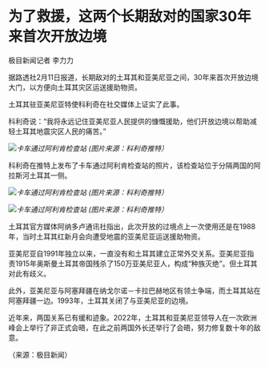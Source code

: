 # 为了救援，这两个长期敌对的国家30年来首次开放边境

极目新闻记者 李力力

据路透社2月11日报道，长期敌对的土耳其和亚美尼亚之间，30年来首次开放边境大门，以方便向土耳其灾区运送援助物资。

土耳其驻亚美尼亚特使科利奇在社交媒体上证实了此事。

科利奇说：“我将永远记住亚美尼亚人民提供的慷慨援助，他们开放边境以帮助减轻土耳其地震灾区人民的痛苦。”

![](https://inews.gtimg.com/newsapp_bt/0/15660074294/1000)_卡车通过阿利肯检查站
(图片来源：科利奇推特）_

科利奇在推特上发布了卡车通过阿利肯检查站的照片，该检查站位于分隔两国的阿拉斯河土耳其一侧。

![](https://inews.gtimg.com/newsapp_bt/0/15660074297/1000)_卡车通过阿利肯检查站
(图片来源：科利奇推特）_

![](https://inews.gtimg.com/newsapp_bt/0/15660074305/1000)_卡车通过阿利肯检查站
(图片来源：科利奇推特）_

土耳其官方媒体阿纳多卢通讯社指出，此次开放的过境点上一次使用还是在1988年，当时土耳其红新月会向遭受地震的亚美尼亚运送援助物资。

亚美尼亚自1991年独立以来，一直没有和土耳其建立正常外交关系。亚美尼亚指责1915年奥斯曼土耳其帝国残杀了150万亚美尼亚人，构成“种族灭绝”。但土耳其对此有歧义。

此外，亚美尼亚与阿塞拜疆在纳戈尔诺－卡拉巴赫地区有领土争端，而土耳其站在阿塞拜疆一边。1993年，土耳其关闭了与亚美尼亚的边境。

近年来，两国关系已有缓和迹象。2022年，土耳其和亚美尼亚领导人在一次欧洲峰会上举行了非正式会晤，在此之前两国外长还举行了会晤，努力修复数十年的敌意。

（来源：极目新闻）

